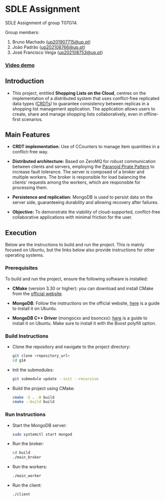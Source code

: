 # SDLE Assignment

SDLE Assignment of group T07G14.

Group members:

1. Bruno Machado (up201907715@up.pt)
2. João Padrão (up202108766@up.pt)
3. José Francisco Veiga (up202108753@up.pt)

### [Video demo](https://www.youtube.com/watch?v=sn-efuW2-5E)

## Introduction

- This project, entitled **Shopping Lists on the Cloud**, centres on the implementation of a distributed system that uses conflict-free replicated data types ([CRDTs](https://en.wikipedia.org/wiki/Conflict-free_replicated_data_type)) to guarantee consistency between replicas in a shopping list management application. The application allows users to create, share and manage shopping lists collaboratively, even in offline-first scenarios.

## Main Features

- **CRDT implementation:** Use of CCounters to manage item quantities in a conflict-free way.

- **Distributed architecture:** Based on ZeroMQ for robust communication between clients and servers, employing the [Paranoid Pirate Pattern](https://zguide.zeromq.org/docs/chapter4/) to increase fault tolerance. The server is composed of a broker and multiple workers. The broker is responsible for load balancing the clients' requests among the workers, which are responsible for processing them.

- **Persistence and replication:** MongoDB is used to persist data on the server side, guaranteeing durability and allowing recovery after failures.

- **Objective:** To demonstrate the viability of cloud-supported, conflict-free collaborative applications with minimal friction for the user.

## Execution

Below are the instructions to build and run the project. This is mainly focused on Ubuntu, but the links below also provide instructions for other operating systems.

### Prerequisites

To build and run the project, ensure the following software is installed:

- **CMake** (version 3.30 or higher): you can download and install CMake from the [official website](https://cmake.org/download/).

- **MongoDB**: Follow the instructions on the official website, [here](https://www.mongodb.com/docs/manual/tutorial/install-mongodb-on-ubuntu/) is a guide to install it on Ubuntu.

- **MongoDB C++ Driver** (mongocxx and bsoncxx): [here](https://www.mongodb.com/docs/languages/cpp/cpp-driver/current/installation/linux/) is a guide to install it on Ubuntu. Make sure to install it with the Boost polyfill option.

### Build Instructions

- Clone the repository and navigate to the project directory:

   ```bash
   git clone <repository_url>
   cd g14
   ```

- Init the submodules:

   ```bash
   git submodule update --init --recursive
   ```

- Build the project using CMake:

   ```bash
   cmake -S . -B build
   cmake --build build
   ```

### Run Instructions

- Start the MongoDB server:

   ```bash
   sudo systemctl start mongod
   ```

- Run the broker:

   ```bash
   cd build
   ./main_broker
   ```

- Run the workers:

   ```bash
   ./main_worker
   ```

- Run the client:

   ```bash
   ./client
   ```
